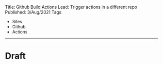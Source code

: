 Title: Github Build Actions
Lead: Trigger actions in a different repo
Published: 3/Aug/2021
Tags:
  - Sites
  - Github
  - Actions
---
# Draft 

